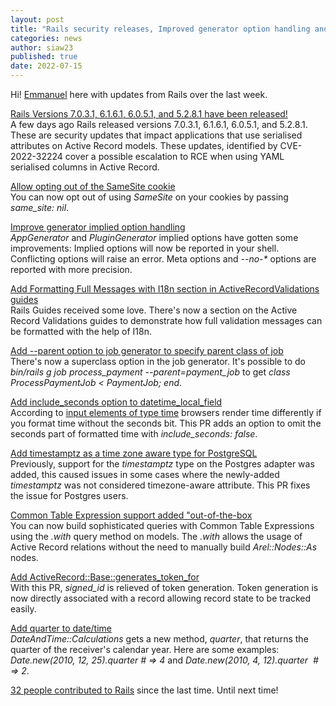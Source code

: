 ```yaml
---
layout: post
title: "Rails security releases, Improved generator option handling and more..."
categories: news
author: siaw23
published: true
date: 2022-07-15
---
```


Hi! [Emmanuel](https://twitter.com/siaw23) here with updates from Rails over the last week.  
  
[Rails Versions 7.0.3.1, 6.1.6.1, 6.0.5.1, and 5.2.8.1 have been released!](https://discuss.rubyonrails.org/t/cve-2022-32224-possible-rce-escalation-bug-with-serialized-columns-in-active-record/81017)  
A few days ago Rails released versions 7.0.3.1, 6.1.6.1, 6.0.5.1, and 5.2.8.1. These are security updates that impact applications that use serialised attributes on Active Record models. These updates, identified by CVE-2022-32224 cover a possible escalation to RCE when using YAML serialised columns in Active Record.  
  
[Allow opting out of the SameSite cookie](https://github.com/rails/rails/pull/45501)  
You can now opt out of using _SameSite_ on your cookies by passing _same\_site: nil_.  
  
[Improve generator implied option handling](https://github.com/rails/rails/pull/45520)  
_AppGenerator_ and _PluginGenerator_ implied options have gotten some improvements: Implied options will now be reported in your shell. Conflicting options will raise an error. Meta options and _--no-\*_ options are reported with more precision.  
  
[Add Formatting Full Messages with I18n section in ActiveRecordValidations guides](https://github.com/rails/rails/pull/45470)  
Rails Guides received some love. There's now a section on the Active Record Validations guides to demonstrate how full validation messages can be formatted with the help of I18n.  
  
[Add --parent option to job generator to specify parent class of job](https://github.com/rails/rails/pull/45528)  
There's now a superclass option in the job generator. It's possible to do _bin/rails g job process\_payment --parent=payment\_job_ to get _class ProcessPaymentJob \< PaymentJob; end_.  
  
[Add include\_seconds option to datetime\_local\_field](https://github.com/rails/rails/pull/45188)  
According to [input elements of type time](https://developer.mozilla.org/en-US/docs/Web/HTML/Element/input/time#time_value_format) browsers render time differently if you format time without the seconds bit. This PR adds an option to omit the seconds part of formatted time with _include\_seconds: false_.  
  
[Add timestamptz as a time zone aware type for PostgreSQL](https://github.com/rails/rails/pull/44601)  
Previously, support for the _timestamptz_ type on the Postgres adapter was added, this caused issues in some cases where the newly-added _timestamptz_ was not considered timezone-aware attribute. This PR fixes the issue for Postgres users.  
  
[Common Table Expression support added "out-of-the-box](https://github.com/rails/rails/pull/37944)  
You can now build sophisticated queries with Common Table Expressions using the _.with_ query method on models. The _.with_ allows the usage of Active Record relations without the need to manually build _Arel::Nodes::As_ nodes.  
  
[Add ActiveRecord::Base::generates\_token\_for](https://github.com/rails/rails/pull/44189)  
With this PR, _signed\_id_ is relieved of token generation. Token generation is now directly associated with a record allowing record state to be tracked easily.  
  
[Add quarter to date/time](https://github.com/rails/rails/pull/45009)  
_DateAndTime::Calculations_ gets a new method, _quarter_, that returns the quarter of the receiver's calendar year. Here are some examples: _Date.new(2010, 12, 25).quarter # =\> 4_ and _Date.new(2010, 4, 12).quarter&nbsp; # =\> 2_.  
  
[32 people contributed to Rails](https://contributors.rubyonrails.org/contributors/in-time-window/20220704-20220715) since the last time. Until next time!

